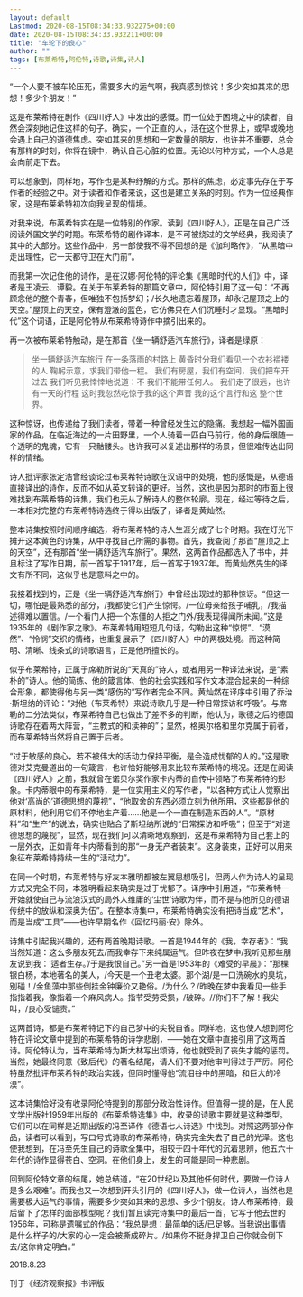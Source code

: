 ```yaml
---
layout: default
Lastmod: 2020-08-15T08:34:33.932275+00:00
date: 2020-08-15T08:34:33.932211+00:00
title: "车轮下的良心"
author: ""
tags: [布莱希特,阿伦特,诗歌,诗集,诗人]
---
```


“一个人要不被车轮压死，需要多大的运气啊，我真感到惊诧！多少突如其来的思想！多少个朋友！”

这是布莱希特在剧作《四川好人》中发出的感慨。而一位处于困境之中的读者，自然会深刻地记住这样的句子。确实，一个正直的人，活在这个世界上，或早或晚地会遇上自己的道德焦虑。突如其来的思想和一定数量的朋友，也许并不重要，总会有那样的时刻，你将在镜中，确认自己心脏的位置。无论以何种方式，一个人总是会向前走下去。

可以想象到，同样地，写作也是某种纾解的方式。那样的焦虑，必定事先存在于写作者的经验之中。对于读者和作者来说，这也是建立关系的时刻。作为一位经典作家，这是布莱希特初次向我呈现的情境。

对我来说，布莱希特实在是一位特别的作家。读到《四川好人》，正是在自己广泛阅读外国文学的时期。布莱希特的剧作译本，是不可被绕过的文学经典，我阅读了其中的大部分。这些作品中，另一部使我不得不回想的是《伽利略传》，“从黑暗中走出理性，它一天都守卫在大门前”。

而我第一次记住他的诗作，是在汉娜·阿伦特的评论集《黑暗时代的人们》中，译者是王凌云、谭毅。在关于布莱希特的那篇文章中，阿伦特引用了这一句：“不再顾念他的整个青春，但唯独不包括梦幻；/长久地遗忘着屋顶，却永记屋顶之上的天空。”屋顶上的天空，保有澄澈的蓝色，它仿佛只在人们沉睡时才显现。“黑暗时代”这个词语，正是阿伦特从布莱希特诗作中摘引出来的。

再一次被布莱希特触动，是在那首《坐一辆舒适汽车旅行》，译者是绿原：

> 坐一辆舒适汽车旅行 在一条落雨的村路上 黄昏时分我们看见一个衣衫褴褛的人 鞠躬示意，求我们带他一程。 我们有房屋，我们有空间，我们把车开过去 我们听见我悻悻地说道：不 我们不能带任何人。 我们走了很远，也许有一天的行程 这时我忽然吃惊于我的这个声音 我的这个言行和这 整个世界。

这种惊讶，也传递给了我们读者，带着一种曾经发生过的隐痛。我想起一幅外国画家的作品，在临近海边的一片田野里，一个人骑着一匹白马前行，他的身后跟随一个透明的鬼魂，它有一只骷髅头。也许我可以复述出那样的场景，但很难传达出同样的情绪。

诗人批评家张定浩曾经谈论过布莱希特诗歌在汉语中的处境，他的感慨是，从德语直接译出的诗作，反而不如从英文转译的更好。当然，这也是因为那时的市面上很难找到布莱希特的诗集，我们也无从了解诗人的整体轮廓。现在，经过等待之后，一本相对完整的布莱希特诗选终于得以出版了，译者是黄灿然。

整本诗集按照时间顺序编选，将布莱希特的诗人生涯分成了七个时期。我在灯光下摊开这本黄色的诗集，从中寻找自己所需的事物。首先，我查阅了那首“屋顶之上的天空”，还有那首“坐一辆舒适汽车旅行”。果然，这两首作品都选入了书中，并且标注了写作日期，前一首写于1917年，后一首写于1937年。而黄灿然先生的译文有所不同，这似乎也是意料之中的。

我接着找到的，正是《坐一辆舒适汽车旅行》中曾经出现过的那种惊讶。“但这一切，哪怕是最熟悉的部分，/我都使它们产生惊愕。/一位母亲给孩子哺乳，/我描述得难以置信。/一个看门人把一个冻僵的人拒之门外/我表现得闻所未闻。”这是1935年的《剧作家之歌》。布莱希特用短短几句话，勾勒出这种“惊愕”、“漠然”、“怜悯”交织的情绪，也重复展示了《四川好人》中的两极处境。而这种简明、清晰、线条式的诗歌语言，正是他所擅长的。

似乎布莱希特，正属于席勒所说的“天真的”诗人，或者用另一种译法来说，是“素朴的”诗人。他的简练、他的箴言体、他的社会实践和写作文本混合起来的一种综合形象，都使得他与另一类“感伤的”写作者完全不同。黄灿然在译序中引用了乔治·斯坦纳的评论：“对他（布莱希特）来说诗歌几乎是一种日常探访和呼吸”。与席勒的二分法类似，布莱希特自己也做出了差不多的判断，他认为，歌德之后的德国诗歌存在着两大阵营，“主教式的和渎神的”；显然，格奥尔格和里尔克属于前者，而布莱希特当然将自己置于后者。

“过于敏感的良心，若不被伟大的活动力保持平衡，是会造成忧郁的人的。”这是歌德对艾克曼道出的一句箴言，也许恰好能够用来比较布莱希特的境况。还是在阅读《四川好人》之前，我就曾在诺贝尔奖作家卡内蒂的自传中领略了布莱希特的形象。卡内蒂眼中的布莱希特，是一位实用主义的写作者，“以各种方式让人觉察出他对‘高尚的’道德思想的蔑视”，“他取舍的东西必须立刻为他所用，这些都是他的原材料，他利用它们不停地生产着……他是一个一直在制造东西的人”。“原材料”和“生产”的说法，确实也贴合了斯坦纳所说的“日常探访和呼吸”；但至于“对道德思想的蔑视”，显然，现在我们可以清晰地观察到，这是布莱希特为自己套上的一层外衣，正如青年卡内蒂看到的那“一身无产者装束”。这身装束，正好可以用来象征布莱希特持续一生的“活动力”。

在同一个时期，布莱希特与好友本雅明都被左翼思想吸引，但两人作为诗人的呈现方式又完全不同，本雅明看起来确实是过于忧郁了。译序中引用道，“布莱希特一开始就使自己与流浪汉式的局外人维庸的‘尘世’诗歌为伴，而不是与他所见的德语传统中的放纵和深奥为伍”。在整本诗集中，布莱希特确实没有把诗当成“艺术”，而是当成“工具”——也许早期名作《回忆玛丽·安》除外。

诗集中引起我兴趣的，还有两首晚期诗歌。一首是1944年的《我，幸存者》：“我当然知道：这么多朋友死去/而我幸存下来纯属运气。但昨夜在梦中/我听见那些朋友说到我：‘适者生存。’/于是我恨自己。”另一首是1953年的《难受的早晨》：“那棵银白杨，本地著名的美人，/今天是一个丑老太婆。那个湖/是一口洗碗水的臭坑，别碰！/金鱼藻中那些倒挂金钟廉价又艳俗。/为什么？/昨晚在梦中我看见一些手指指着我，像指着一个麻风病人。指节受劳受损，/破碎。//你们不了解！我尖叫，/良心受谴责。”

这两首诗，都是布莱希特记下的自己梦中的尖锐自省。同样地，这也使人想到阿伦特在评论文章中提到的布莱希特的诗学悲剧，——她在文章中直接引用了这两首诗。阿伦特认为，当布莱希特为斯大林写出颂诗，他也就受到了丧失才能的惩罚。当然，她最终同意《致后代》的著名结尾，请人们不要对他审判得过于严厉。阿伦特虽然批评布莱希特的政治实践，但同时懂得他“流泪谷中的黑暗，和巨大的冷漠”。

这本诗集恰好没有收录阿伦特提到的那部分政治性诗作。但值得一提的是，在人民文学出版社1959年出版的《布莱希特选集》中，收录的诗歌主要就是这种类型。它们可以在同样是近期出版的冯至译作《德语七人诗选》中找到。对照这两部分作品，读者可以看到，写口号式诗歌的布莱希特，确实完全失去了自己的光泽。这也使我想到，在冯至先生自己的诗歌全集中，相较于四十年代的沉着思辨，他五六十年代的诗作显得苍白、空洞。在他们身上，发生的可能是同一种悲剧。

回到阿伦特文章的结尾，她总结道，“在20世纪以及其他任何时代，要做一位诗人是多么艰难”。而我也又一次想到开头引用的《四川好人》，做一位诗人，当然也是需要极大运气的事情，需要多少突如其来的思想、多少个朋友。诗人布莱希特，最后留下了怎样的面部模型呢？我们暂且读完诗集中的最后一首，它写于他去世的1956年，可称是遗嘱式的作品：“我总是想：最简单的话/已足够。当我说出事情是什么样子的/大家的心一定会被撕成碎片。/如果你不挺身捍卫自己你就会倒下去/这你肯定明白。”

2018.8.23

刊于《经济观察报》书评版

